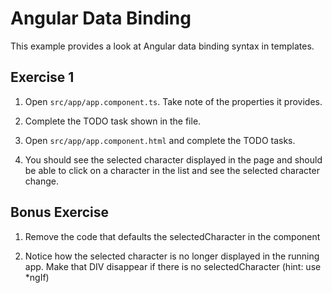 # Angular Data Binding

This example provides a look at Angular data binding syntax in templates.

## Exercise 1

1. Open `src/app/app.component.ts`. Take note of the properties it provides.

2. Complete the TODO task shown in the file.

3. Open `src/app/app.component.html` and complete the TODO tasks.

5. You should see the selected character displayed in the page
   and should be able to click on a character in the list and see the
   selected character change.

## Bonus Exercise

1. Remove the code that defaults the selectedCharacter in the component

2. Notice how the selected character is no longer displayed in the running app. Make that DIV disappear if there is no selectedCharacter (hint: use *ngIf)
